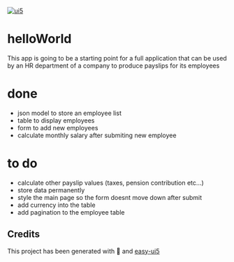 [![ui5](https://www.sapspot.com/wp-content/uploads/2019/06/1-1.jpg)](https://sapui5.hana.ondemand.com/1.28.8/explored.html)
# helloWorld
This app is going to be a starting point for a full application that can be used by an HR department of a company to produce payslips for its employees

# done
- json model to store an employee list
- table to display employees
- form to add new employees
- calculate monthly salary after submiting new employee 

# to do
- calculate other payslip values (taxes, pension contribution etc...)
- store data permanently
- style the main page so the form doesnt move down after submit
- add currency into the table
- add pagination to the employee table
 

## Credits
This project has been generated with 💙 and [easy-ui5](https://github.com/SAP)
